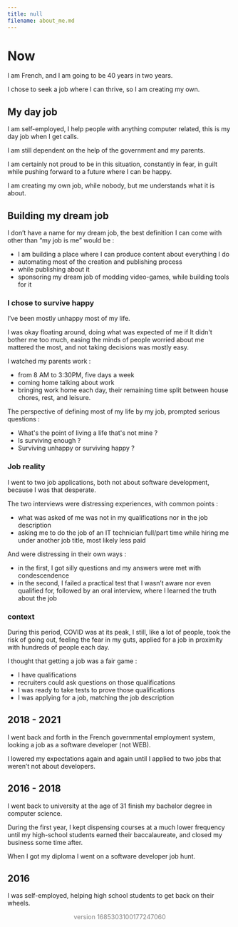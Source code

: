 ```yaml
---
title: null
filename: about_me.md
---
```




<div id="about_me">



 <div id="preface">

  <h1 id="title"> Now </h1>

   <!-- <hr class="hr_h1"> -->

   <p>I am French, and I am going to be 40 years in two years.</p>

   <p>I chose to seek a job where I can thrive, so I am creating my own.</p>

 </div>

<!-- <h1>  Where I am today </h1> -->

<!-- <div id="where_I_am_today"> -->


<!-- <hr class="hr_h1"> -->

<div id="day_job">

<h2> My day job </h2>



   <p>I am self-employed, I help people with anything computer related, this is my day job when I get calls.</p>

   <p>I am still dependent on the help of the government and my parents.</p>

   <p>I am certainly not proud to be in this situation, constantly in fear, in guilt while pushing forward to a future where I can be happy.</p>

   <p>I am creating my own job, while nobody, but me understands what it is about.</p>

 </div>


<div id="dream_job">

<h2> Building my dream job </h2>

 <p>I don’t have a name for my dream job, the best definition I can come with other than “my job is me” would be : </p>

   <ul>
     <li> I am building a place where I can produce content about everything I do</li>
     <li> automating most of the creation and publishing process </li>
     <li> while publishing about it</li>
     <li> sponsoring my dream job of modding video-games, while building tools for it</li>
   </ul>

</div>

<div id="happy">
<h3> I chose to survive happy </h3>


<p>I’ve been mostly unhappy most of my life.</p>

<p>I was okay floating around, doing what was expected of me if It didn't bother me too much, easing the minds of people worried about me mattered the most, and not taking decisions was mostly easy.</p>

<p>I watched my parents work :</p>

<ul>
  <li>from 8 AM to 3:30PM, five days a week</li>

  <li>coming home talking about work</li>

  <li>bringing work home each day, their remaining time split between house chores, rest, and leisure.</li>

</ul>

<p>The perspective of defining most of my life by my job, prompted serious questions :</p>

<ul>
  <li> What's the point of living a life that's not mine ?</li>
  <li> Is surviving enough ? </li>
  <li> Surviving unhappy or surviving happy ? </li>
</ul>

</div>

<!-- <h1> Where I come from </h1> -->

<!-- <div id="where_I_come_from"> -->
<div id="job_reality">

 <h3> Job reality </h3>

 <p>I went to two job applications, both not about software development, because I was that desperate.</p>

 <p>The two interviews were distressing experiences, with common points :</p>

 <ul>

  <li>what was asked of me was not in my qualifications nor in the job description</li>

  <li>asking me to do the job of an IT technician full/part time while hiring me under another job title, most likely less paid</li>

 </ul>

 <p>And were distressing in their own ways :</p>

 <ul>

  <li>in the first, I got silly questions and my answers were met with condescendence</li>

  <li>in the second, I failed a practical test that I wasn’t aware nor even qualified for, followed by an oral interview, where I learned the truth about the job </li>

 </ul></div>
<div id="context">

 <h3> context </h3>

 <p>During this period, COVID was at its peak, I still, like a lot of people, took the risk of going out, feeling the fear in my guts, applied for a job in proximity with hundreds of people each day.</p>

 <p>I thought that getting a job was a fair game :</p>

 <ul>

   <li>I have qualifications</li>

   <li>recruiters could ask questions on those qualifications</li>

   <li>I was ready to take tests to prove those qualifications</li>

   <li>I was applying for a job, matching the job description</li>

 </ul></div>
<div id="date_2018_2021">

  <h2> 2018 - 2021 </h2>

  <p>I went back and forth in the French governmental employment system, looking a job as a software developer (not WEB).</p>

  <p>I lowered my expectations again and again until I applied to two jobs that weren’t not about developers.</p></div>

<div id="date_2016_2018">

 <h2> 2016 - 2018 </h2>

 <p>I went back to university at the age of 31 finish my bachelor degree in computer science.</p>

 <p>During the first year, I kept dispensing courses at a much lower frequency until my high-school students earned their baccalaureate, and closed my business some time after.</p>

 <p>When I got my diploma I went on a software developer job hunt.</p></div>
<div id="date_2016">


 <!-- <hr class="hr_h1"> -->


 <h2> 2016 </h2>

 <p>I was self-employed, helping high school students to get back on their wheels.</p></div>

<p style="color:gray;text-align: center;">version 1685303100177247060</p>

</div>
